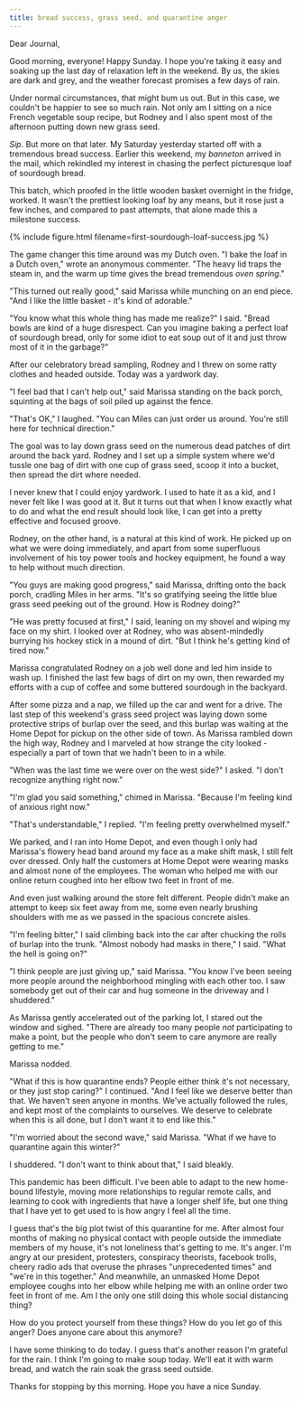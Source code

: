 ```yaml
---
title: bread success, grass seed, and quarantine anger
---
```


Dear Journal,

Good morning, everyone!  Happy Sunday.  I hope you're taking it easy
and soaking up the last day of relaxation left in the weekend.  By us,
the skies are dark and grey, and the weather forecast promises a few
days of rain.

Under normal circumstances, that might bum us out.  But in this case,
we couldn't be happier to see so much rain.  Not only am I sitting on
a nice French vegetable soup recipe, but Rodney and I also spent most
of the afternoon putting down new grass seed.

_Sip_.  But more on that later.  My Saturday yesterday started off
with a tremendous bread success.  Earlier this weekend, my _banneton_
arrived in the mail, which rekindled my interest in chasing the
perfect picturesque loaf of sourdough bread.

This batch, which proofed in the little wooden basket overnight in the
fridge, worked.  It wasn't the prettiest looking loaf by any means,
but it rose just a few inches, and compared to past attempts, that
alone made this a milestone success.

{% include figure.html filename=first-sourdough-loaf-success.jpg %}

The game changer this time around was my Dutch oven.  "I bake the loaf
in a Dutch oven," wrote an anonymous commenter.  "The heavy lid traps
the steam in, and the warm up time gives the bread tremendous _oven
spring_."

"This turned out really good," said Marissa while munching on an end
piece.  "And I like the little basket - it's kind of adorable."

"You know what this whole thing has made me realize?" I said.  "Bread
bowls are kind of a huge disrespect.  Can you imagine baking a perfect
loaf of sourdough bread, only for some idiot to eat soup out of it and
just throw most of it in the garbage?"

After our celebratory bread sampling, Rodney and I threw on some ratty
clothes and headed outside.  Today was a yardwork day.

"I feel bad that I can't help out," said Marissa standing on the back
porch, squinting at the bags of soil piled up against the fence.

"That's OK," I laughed.  "You can Miles can just order us around.
You're still here for technical direction."

The goal was to lay down grass seed on the numerous dead patches of
dirt around the back yard.  Rodney and I set up a simple system where
we'd tussle one bag of dirt with one cup of grass seed, scoop it into
a bucket, then spread the dirt where needed.

I never knew that I could enjoy yardwork.  I used to hate it as a kid,
and I never felt like I was good at it.  But it turns out that when I
know exactly what to do and what the end result should look like, I
can get into a pretty effective and focused groove.

Rodney, on the other hand, is a natural at this kind of work.  He
picked up on what we were doing immediately, and apart from some
superfluous involvement of his toy power tools and hockey equipment,
he found a way to help without much direction.

"You guys are making good progress," said Marissa, drifting onto the
back porch, cradling Miles in her arms.  "It's so gratifying seeing
the little blue grass seed peeking out of the ground.  How is Rodney
doing?"

"He was pretty focused at first," I said, leaning on my shovel and
wiping my face on my shirt.  I looked over at Rodney, who was
absent-mindedly burrying his hockey stick in a mound of dirt.  "But I
think he's getting kind of tired now."

Marissa congratulated Rodney on a job well done and led him inside to
wash up.  I finished the last few bags of dirt on my own, then
rewarded my efforts with a cup of coffee and some buttered sourdough
in the backyard.

After some pizza and a nap, we filled up the car and went for a
drive.  The last step of this weekend's grass seed project was laying
down some protective strips of burlap over the seed, and this burlap
was waiting at the Home Depot for pickup on the other side of town.
As Marissa rambled down the high way, Rodney and I marveled at how
strange the city looked - especially a part of town that we hadn't
been to in a while.

"When was the last time we were over on the west side?" I asked.  "I
don't recognize anything right now."

"I'm glad you said something," chimed in Marissa.  "Because I'm
feeling kind of anxious right now."

"That's understandable," I replied.  "I'm feeling pretty overwhelmed
myself."

We parked, and I ran into Home Depot, and even though I only had
Marissa's flowery head band around my face as a make shift mask, I
still felt over dressed.  Only half the customers at Home Depot were
wearing masks and almost none of the employees.  The woman who helped
me with our online return coughed into her elbow two feet in front of
me.

And even just walking around the store felt different.  People didn't
make an attempt to keep six feet away from me, some even nearly
brushing shoulders with me as we passed in the spacious concrete
aisles.

"I'm feeling bitter," I said climbing back into the car after chucking
the rolls of burlap into the trunk.  "Almost nobody had masks in
there," I said.  "What the hell is going on?"

"I think people are just giving up," said Marissa.  "You know I've
been seeing more people around the neighborhood mingling with each
other too.  I saw somebody get out of their car and hug someone in the
driveway and I shuddered."

As Marissa gently accelerated out of the parking lot, I stared out the
window and sighed.  "There are already too many people _not_
participating to make a point, but the people who don't seem to care
anymore are really getting to me."

Marissa nodded.

"What if this is how quarantine ends?  People either think it's not
necessary, or they just stop caring?" I continued.  "And I feel like
we deserve better than that.  We haven't seen anyone in months.  We've
actually followed the rules, and kept most of the complaints to
ourselves.  We deserve to celebrate when this is all done, but I don't
want it to end like this."

"I'm worried about the second wave," said Marissa.  "What if we have
to quarantine again this winter?"

I shuddered.  "I don't want to think about that," I said bleakly.

This pandemic has been difficult.  I've been able to adapt to the new
home-bound lifestyle, moving more relationships to regular remote
calls, and learning to cook with ingredients that have a longer shelf
life, but one thing that I have yet to get used to is how angry I feel
all the time.

I guess that's the big plot twist of this quarantine for me.  After
almost four months of making no physical contact with people outside
the immediate members of my house, it's not loneliness that's getting
to me.  It's anger.  I'm angry at our president, protesters,
conspiracy theorists, facebook trolls, cheery radio ads that overuse
the phrases "unprecedented times" and "we're in this together."  And
meanwhile, an unmasked Home Depot employee coughs into her elbow while
helping me with an online order two feet in front of me.  Am I the
only one still doing this whole social distancing thing?

How do you protect yourself from these things?  How do you let go of
this anger?  Does anyone care about this anymore?

I have some thinking to do today.  I guess that's another reason I'm
grateful for the rain.  I think I'm going to make soup today.  We'll
eat it with warm bread, and watch the rain soak the grass seed
outside.

Thanks for stopping by this morning.  Hope you have a nice Sunday.
